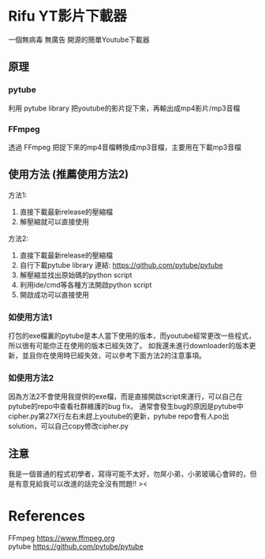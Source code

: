# Rifu YT影片下載器
一個無病毒 無廣告 開源的簡單Youtube下載器

## 原理
### pytube
利用 pytube library 把youtube的影片捉下來，再輸出成mp4影片/mp3音檔

### FFmpeg
透過 FFmpeg 把捉下來的mp4音檔轉換成mp3音檔，主要用在下載mp3音檔

## 使用方法 (推薦使用方法2)
方法1:
1. 直接下載最新release的壓縮檔
2. 解壓縮就可以直接使用

方法2:
1. 直接下載最新release的壓縮檔
2. 自行下載pytube library 連結: https://github.com/pytube/pytube
3. 解壓縮並找出原始碼的python script
4. 利用ide/cmd等各種方法開啟python script
5. 開啟成功可以直接使用
   
### 如使用方法1
打包的exe檔裏的pytube是本人當下使用的版本，而youtube經常更改一些程式，所以很有可能你正在使用的版本已經失效了。
如我還未進行downloader的版本更新，並且你在使用時已經失效，可以參考下面方法2的注意事項。
### 如使用方法2
因為方法2不會使用我提供的exe檔，而是直接開啟script來運行，可以自己在pytube的repo中查看社群維護的bug fix。
通常會發生bug的原因是pytube中cipher.py第27X行左右未趕上youtube的更新，pytube repo會有人po出solution，可以自己copy修改cipher.py

## 注意
我是一個普通的程式初學者，寫得可能不太好，勿屌小弟，小弟玻璃心會碎的，但是有意見給我可以改進的話完全沒有問題!! ><

# References
FFmpeg https://www.ffmpeg.org <br />
pytube https://github.com/pytube/pytube
